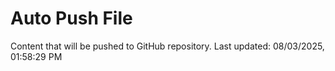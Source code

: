 # Auto Push File

Content that will be pushed to GitHub repository.
Last updated: 08/03/2025, 01:58:29 PM